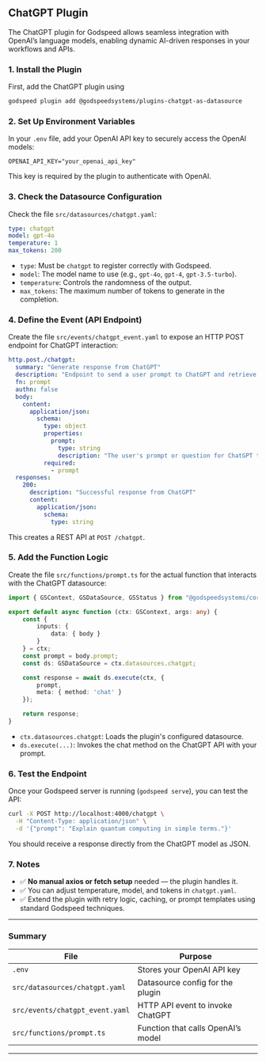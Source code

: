 ## ChatGPT Plugin

The ChatGPT plugin for Godspeed allows seamless integration with OpenAI’s language models, enabling dynamic AI-driven responses in your workflows and APIs.


### 1. Install the Plugin

First, add the ChatGPT plugin using

```bash
godspeed plugin add @godspeedsystems/plugins-chatgpt-as-datasource
```

### 2. Set Up Environment Variables

In your `.env` file, add your OpenAI API key to securely access the OpenAI models:

```env
OPENAI_API_KEY="your_openai_api_key"
```
This key is required by the plugin to authenticate with OpenAI.


### 3. Check the Datasource Configuration

Check the file `src/datasources/chatgpt.yaml`:

```yaml
type: chatgpt
model: gpt-4o
temperature: 1
max_tokens: 200
```

* `type`: Must be `chatgpt` to register correctly with Godspeed.
* `model`: The model name to use (e.g., `gpt-4o`, `gpt-4`, `gpt-3.5-turbo`).
* `temperature`: Controls the randomness of the output.
* `max_tokens`: The maximum number of tokens to generate in the completion.


### 4. Define the Event (API Endpoint)

Create the file `src/events/chatgpt_event.yaml` to expose an HTTP POST endpoint for ChatGPT interaction:

```yaml
http.post./chatgpt:
  summary: "Generate response from ChatGPT"
  description: "Endpoint to send a user prompt to ChatGPT and retrieve the AI-generated response."
  fn: prompt
  authn: false
  body:
    content:
      application/json:
        schema:
          type: object
          properties:
            prompt:
              type: string
              description: "The user's prompt or question for ChatGPT to respond to."
          required:
            - prompt
  responses:
    200:
      description: "Successful response from ChatGPT"
      content:
        application/json:
          schema:
            type: string
```
This creates a REST API at `POST /chatgpt`.


### 5. Add the Function Logic

Create the file `src/functions/prompt.ts` for the actual function that interacts with the ChatGPT datasource:

```ts
import { GSContext, GSDataSource, GSStatus } from "@godspeedsystems/core";

export default async function (ctx: GSContext, args: any) {
    const {
        inputs: {
            data: { body }
        }
    } = ctx;
    const prompt = body.prompt;
    const ds: GSDataSource = ctx.datasources.chatgpt;

    const response = await ds.execute(ctx, {
        prompt,
        meta: { method: 'chat' }
    });

    return response;
}
```

* `ctx.datasources.chatgpt`: Loads the plugin's configured datasource.
* `ds.execute(...)`: Invokes the chat method on the ChatGPT API with your prompt.


### 6. Test the Endpoint

Once your Godspeed server is running (`godspeed serve`), you can test the API:

```bash
curl -X POST http://localhost:4000/chatgpt \
  -H "Content-Type: application/json" \
  -d '{"prompt": "Explain quantum computing in simple terms."}'
```

You should receive a response directly from the ChatGPT model as JSON.

### 7. Notes

* ✅ **No manual axios or fetch setup** needed — the plugin handles it.
* ✅ You can adjust temperature, model, and tokens in `chatgpt.yaml`.
* ✅ Extend the plugin with retry logic, caching, or prompt templates using standard Godspeed techniques.

---
### Summary

| File                            | Purpose                            |
| ------------------------------- | ---------------------------------- |
| `.env`                          | Stores your OpenAI API key         |
| `src/datasources/chatgpt.yaml`  | Datasource config for the plugin   |
| `src/events/chatgpt_event.yaml` | HTTP API event to invoke ChatGPT   |
| `src/functions/prompt.ts`       | Function that calls OpenAI’s model |

---
